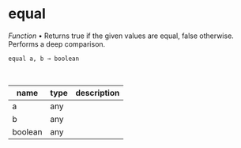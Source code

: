 # equal

_Function_ &bull; Returns true if the given values are equal, false otherwise. Performs a deep comparison.

<pre><code>equal a, b &rarr; boolean</code></pre>
<br>

| name | type | description |
|------|------|-------------|
|a|any||
|b|any||
|boolean|any||


